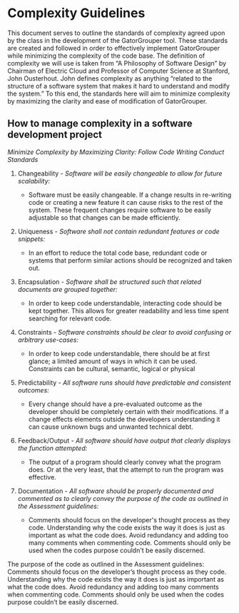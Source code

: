 # Complexity Guidelines

This document serves to outline the standards of complexity agreed upon by the
class in the development of the GatorGrouper tool. These standards are created
and followed in order to effectively implement GatorGrouper while minimizing the
complexity of the code base. The definition of complexity we will use is taken
from “A Philosophy of Software Design” by Chairman of Electric Cloud and
Professor of Computer Science at Stanford, John Ousterhout. John defines
complexity as anything “related to the structure of a software system that makes
it hard to understand and modify the system.” To this end, the standards here
will aim to minimize complexity by maximizing the clarity and ease of
modification of GatorGrouper.


## How to manage complexity in a software development project

*Minimize Complexity by Maximizing Clarity: Follow Code Writing Conduct Standards*

1. Changeability -
*Software will be easily changeable to allow for future scalability:*
	- Software must be easily changeable. If a change results in re-writing
	code or creating a new feature it can cause risks to the rest of the
	system. These frequent changes require software to be easily adjustable
	so that changes can be made efficiently.

2. Uniqueness -
*Software shall not contain redundant features or code snippets:*
	- In an effort to reduce the total code base, redundant code or systems that
	perform similar actions should be recognized and taken out.

3. Encapsulation -
*Software shall be structured such that related documents are grouped together:*
	- In order to keep code understandable, interacting code should be kept
	together. This allows for greater readability and less time spent searching
	for relevant code.

4. Constraints -
*Software constraints should be clear to avoid confusing or arbitrary use-cases:*
	- In order to keep code understandable, there should be at first glance; a
	limited amount of ways in which it can be used. Constraints can be cultural,
	semantic, logical or physical

5. Predictability -
*All software runs should have predictable and consistent outcomes:*
	- Every change should have a pre-evaluated outcome as the developer should be
	completely certain with their modifications. If a change effects elements
	outside the developers understanding it can cause unknown bugs and unwanted
	technical debt.

6. Feedback/Output -
*All software should have output that clearly displays the function attempted:*
	- The output of a program should clearly convey what the program does. Or at
	the very least, that the attempt to run the program was effective.

7.  Documentation -
*All software should be properly documented and commented as to clearly convey
the purpose of the code as outlined in the Assessment guidelines:*
	- Comments should focus on the developer's thought process as they code.
	Understanding why the code exists the way it does is just as important as what
	the code does. Avoid redundancy and adding too many comments when commenting
	code. Comments should only be used when the codes purpose couldn't be easily
	discerned.


The purpose of the code as outlined in the Assessment guidelines:
Comments should focus on the developer’s thought process as they code.
Understanding why the code exists the way it does is just as important as what
the code does. Avoid redundancy and adding too many comments when commenting
code. Comments should only be used when the codes purpose couldn’t be easily
discerned.
